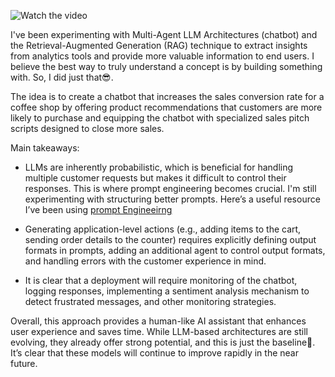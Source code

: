 ![Watch the video](https://www.youtube.com/watch?v=3CvPp7rMKX4)

I've been experimenting with Multi-Agent LLM Architectures (chatbot) and the Retrieval-Augmented Generation (RAG) technique to extract insights from analytics tools and provide more valuable information to end users. I believe the best way to truly understand a concept is by building something with. So, I did just that😎.

The idea is to create a chatbot that increases the sales conversion rate for a coffee shop by offering product recommendations that customers are more likely to purchase and equipping the chatbot with specialized sales pitch scripts designed to close more sales.

Main takeaways: 
- LLMs are inherently probabilistic, which is beneficial for handling multiple customer requests but makes it difficult to control their responses. This is where prompt engineering becomes crucial. I'm still experimenting with structuring better prompts. Here’s a useful resource I’ve been using [prompt Engineeirng](https://www.promptingguide.ai/techniques)

- Generating application-level actions (e.g., adding items to the cart, sending order details to the counter) requires explicitly defining output formats in prompts, adding an additional agent to control output formats, and handling errors with the customer experience in mind. 

- It is clear that a deployment will require monitoring of the chatbot, logging responses, implementing a sentiment analysis mechanism to detect frustrated messages, and other monitoring strategies.

Overall, this approach provides a human-like AI assistant that enhances user experience and saves time. While LLM-based architectures are still evolving, they already offer strong potential, and this is just the baseline🧐. It’s clear that these models will continue to improve rapidly in the near future.

